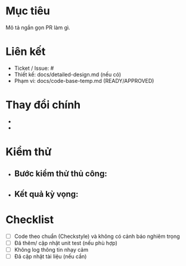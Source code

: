 # Mục tiêu

Mô tả ngắn gọn PR làm gì.

# Liên kết

- Ticket / Issue: #
- Thiết kế: docs/detailed-design.md (nếu có)
- Phạm vi: docs/code-base-temp.md (READY/APPROVED)

# Thay đổi chính

-
-

# Kiểm thử

- ## Bước kiểm thử thủ công:
- ## Kết quả kỳ vọng:

# Checklist

- [ ] Code theo chuẩn (Checkstyle) và không có cảnh báo nghiêm trọng
- [ ] Đã thêm/ cập nhật unit test (nếu phù hợp)
- [ ] Không log thông tin nhạy cảm
- [ ] Đã cập nhật tài liệu (nếu cần)

